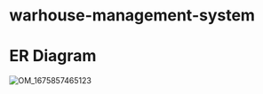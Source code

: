 # warhouse-management-system

# ER Diagram

![OM_1675857465123](https://user-images.githubusercontent.com/40776283/219941048-cc7d7d4f-ced1-4773-8af1-b4e365e6c05a.jpeg)
